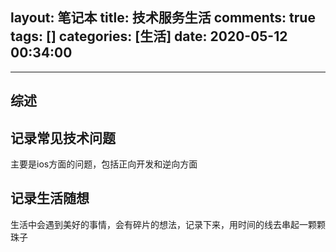 layout: 笔记本
title: 技术服务生活
comments: true
tags: []
categories: [生活]
date: 2020-05-12 00:34:00
---
---
综述
---

## 记录常见技术问题
主要是ios方面的问题，包括正向开发和逆向方面
## 记录生活随想
生活中会遇到美好的事情，会有碎片的想法，记录下来，用时间的线去串起一颗颗珠子